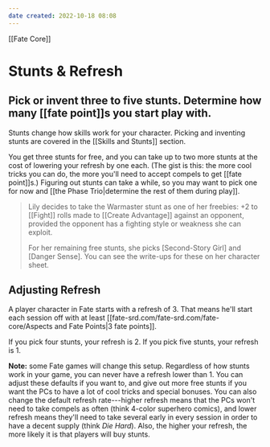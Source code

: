 ```yaml
---
date created: 2022-10-18 08:08
---
```


[[Fate Core]]

# Stunts & Refresh

## Pick or invent three to five stunts. Determine how many [[fate point]]s you start play with.

Stunts change how skills work for your character. Picking and inventing stunts are covered in the [[Skills and Stunts]] section.

You get three stunts for free, and you can take up to two more stunts at the cost of lowering your refresh by one each. (The gist is this: the more cool tricks you can do, the more you'll need to accept compels to get [[fate point]]s.) Figuring out stunts can take a while, so you may want to pick one for now and [[the Phase Trio|determine the rest of them during play]].

> Lily decides to take the Warmaster stunt as one of her freebies: +2 to [[Fight]] rolls made to [[Create Advantage]] against an opponent, provided the opponent has a fighting style or weakness she can exploit.
>
> For her remaining free stunts, she picks [Second-Story Girl] and [Danger Sense]. You can see the write-ups for these on her character sheet.

## Adjusting Refresh

A player character in Fate starts with a refresh of 3. That means he'll start each session off with at least [[fate-srd.com/fate-srd.com/fate-core/Aspects and Fate Points|3 fate points]].

If you pick four stunts, your refresh is 2. If you pick five stunts, your refresh is 1.

**Note:** some Fate games will change this setup. Regardless of how stunts work in your game, you can never have a refresh lower than 1.   You can adjust these defaults if you want to, and give out more free stunts if you want the PCs to have a lot of cool tricks and special bonuses. You can also change the default refresh rate---higher refresh means that the PCs won't need to take compels as often (think 4-color superhero comics), and lower refresh means they'll need to take several early in every session in order to have a decent supply (think _Die Hard_). Also, the higher your refresh, the more likely it is that players will buy stunts.
